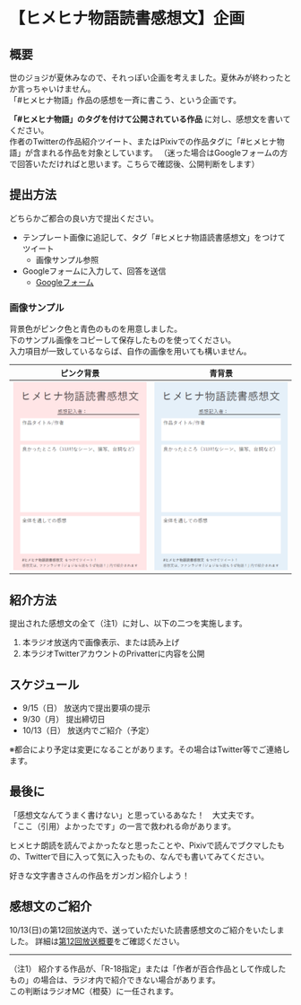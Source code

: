 # 【ヒメヒナ物語読書感想文】企画
## 概要
世のジョジが夏休みなので、それっぽい企画を考えました。夏休みが終わったとか言っちゃいけません。  
「#ヒメヒナ物語」作品の感想を一斉に書こう、という企画です。  

**「#ヒメヒナ物語」のタグを付けて公開されている作品** に対し、感想文を書いてください。  
作者のTwitterの作品紹介ツイート、またはPixivでの作品タグに「#ヒメヒナ物語」が含まれる作品を対象としています。
（迷った場合はGoogleフォームの方で回答いただければと思います。こちらで確認後、公開判断をします）

## 提出方法
どちらかご都合の良い方で提出ください。
- テンプレート画像に追記して、タグ「#ヒメヒナ物語読書感想文」をつけてツイート
  - 画像サンプル参照
- Googleフォームに入力して、回答を送信
  - [Googleフォーム](https://forms.gle/V92qsvgJjzakE8Cc9)

### 画像サンプル
背景色がピンク色と青色のものを用意しました。  
下のサンプル画像をコピーして保存したものを使ってください。  
入力項目が一致しているならば、自作の画像を用いても構いません。 

|ピンク背景|青背景|
|---|---|
|![感想シート_ピンク](/sheet/sheet_pink.png)|![感想シート_ブルー](/sheet/sheet_blue.png)|


## 紹介方法
提出された感想文の全て（注1）に対し、以下の二つを実施します。
1. 本ラジオ放送内で画像表示、または読み上げ
1. 本ラジオTwitterアカウントのPrivatterに内容を公開

## スケジュール
- 9/15（日） 放送内で提出要項の提示  
- 9/30（月） 提出締切日  
- 10/13（日） 放送内でご紹介（予定）  
 
※都合により予定は変更になることがあります。その場合はTwitter等でご連絡します。

## 最後に
「感想文なんてうまく書けない」と思っているあなた！　大丈夫です。  
「ここ（引用）よかったです」の一言で救われる命があります。

ヒメヒナ朗読を読んでよかったなと思ったことや、Pixivで読んでブクマしたもの、Twitterで目に入って気に入ったもの、なんでも書いてみてください。  

好きな文字書きさんの作品をガンガン紹介しよう！  

## 感想文のご紹介
10/13(日)の第12回放送内で、送っていただいた読書感想文のご紹介をいたしました。 
詳細は[第12回放送概要](/castlog/castlog10.md)をご確認ください。  

---
（注1）
紹介する作品が、「R-18指定」または「作者が百合作品として作成したもの」の場合は、ラジオ内で紹介できない場合があります。  
この判断はラジオMC（橙葵）に一任されます。
